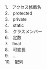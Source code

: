 1.　アクセス修飾名  
2.　protected  
3.　private  
4.　static  
5.　クラスメンバー  
6.　定数  
7.　final  
8.　可変長  
9.　...  
10.　配列